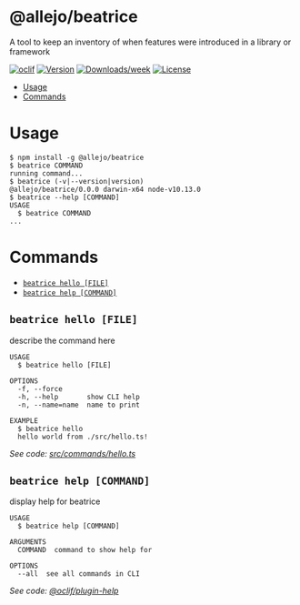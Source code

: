 @allejo/beatrice
================

A tool to keep an inventory of when features were introduced in a library or framework

[![oclif](https://img.shields.io/badge/cli-oclif-brightgreen.svg)](https://oclif.io)
[![Version](https://img.shields.io/npm/v/@allejo/beatrice.svg)](https://npmjs.org/package/@allejo/beatrice)
[![Downloads/week](https://img.shields.io/npm/dw/@allejo/beatrice.svg)](https://npmjs.org/package/@allejo/beatrice)
[![License](https://img.shields.io/npm/l/@allejo/beatrice.svg)](https://github.com/allejo/beatrice/blob/master/package.json)

<!-- toc -->
* [Usage](#usage)
* [Commands](#commands)
<!-- tocstop -->
# Usage
<!-- usage -->
```sh-session
$ npm install -g @allejo/beatrice
$ beatrice COMMAND
running command...
$ beatrice (-v|--version|version)
@allejo/beatrice/0.0.0 darwin-x64 node-v10.13.0
$ beatrice --help [COMMAND]
USAGE
  $ beatrice COMMAND
...
```
<!-- usagestop -->
# Commands
<!-- Commands -->
* [`beatrice hello [FILE]`](#beatrice-hello-file)
* [`beatrice help [COMMAND]`](#beatrice-help-command)

## `beatrice hello [FILE]`

describe the command here

```
USAGE
  $ beatrice hello [FILE]

OPTIONS
  -f, --force
  -h, --help       show CLI help
  -n, --name=name  name to print

EXAMPLE
  $ beatrice hello
  hello world from ./src/hello.ts!
```

_See code: [src/commands/hello.ts](https://github.com/allejo/beatrice/blob/v0.0.0/src/commands/hello.ts)_

## `beatrice help [COMMAND]`

display help for beatrice

```
USAGE
  $ beatrice help [COMMAND]

ARGUMENTS
  COMMAND  command to show help for

OPTIONS
  --all  see all commands in CLI
```

_See code: [@oclif/plugin-help](https://github.com/oclif/plugin-help/blob/v3.1.0/src/commands/help.ts)_
<!-- commandsstop -->
